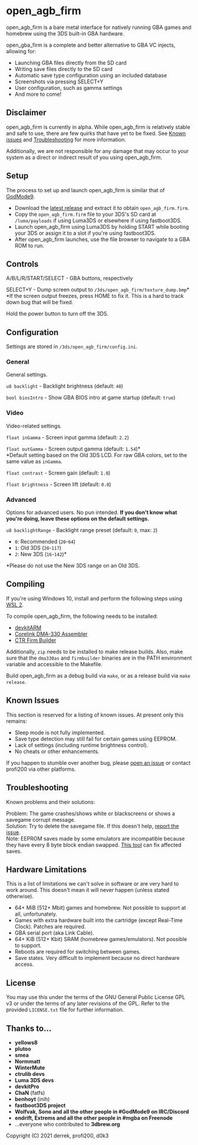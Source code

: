 # open_agb_firm
open_agb_firm is a bare metal interface for natively running GBA games and homebrew using the 3DS built-in GBA hardware. 

open_gba_firm is a complete and better alternative to GBA VC injects, allowing for:
* Launching GBA files directly from the SD card
* Writing save files directly to the SD card
* Automatic save type configuration using an included database
* Screenshots via pressing SELECT+Y
* User configuration, such as gamma settings
* And more to come!

## Disclaimer
open_agb_firm is currently in alpha. While open_agb_firm is relatively stable and safe to use, there are few quirks that have yet to be fixed. See [Known issues](#known-issues) and [Troubleshooting](#troubleshooting) for more information.

Additionally, we are not responsible for any damage that may occur to your system as a direct or indirect result of you using open_agb_firm.

## Setup
The process to set up and launch open_agb_firm is similar that of [GodMode9](https://github.com/d0k3/GodMode9).
* Download the [latest release](https://github.com/profi200/open_agb_firm/releases/latest) and extract it to obtain `open_agb_firm.firm`.
* Copy the `open_agb_firm.firm` file to your 3DS's SD card at `/luma/payloads` if using Luma3DS or elsewhere if using fastboot3DS.
* Launch open_agb_firm using Luma3DS by holding START while booting your 3DS or assign it to a slot if you're using fastboot3DS.
* After open_agb_firm launches, use the file browser to navigate to a GBA ROM to run.

## Controls
A/B/L/R/START/SELECT - GBA buttons, respectively

SELECT+Y - Dump screen output to `/3ds/open_agb_firm/texture_dump.bmp`*\
*If the screen output freezes, press HOME to fix it. This is a hard to track down bug that will be fixed.

Hold the power button to turn off the 3DS.

## Configuration
Settings are stored in `/3ds/open_agb_firm/config.ini`.

### General
General settings.

`u8 backlight` - Backlight brightness (default: `40`)

`bool biosIntro` - Show GBA BIOS intro at game startup (default: `true`)

### Video
Video-related settings.

`float inGamma` - Screen input gamma (default: `2.2`)

`float outGamma` - Screen output gamma (default: `1.54`)*\
*Default setting based on the Old 3DS LCD. For raw GBA colors, set to the same value as `inGamma`.

`float contrast` - Screen gain (default: `1.0`)

`float brightness` - Screen lift (default: `0.0`)

### Advanced
Options for advanced users. No pun intended. **If you don't know what you're doing, leave these options on the default settings.**

`u8 backlightRange` - Backlight range preset (default: `0`, max: `2`)
* `0`: Recommended (`20`-`64`)
* `1`: Old 3DS (`20`-`117`)
* `2`: New 3DS (`16`-`142`)*

*Please do not use the New 3DS range on an Old 3DS.

## Compiling
If you're using Windows 10, install and perform the following steps using [WSL 2](https://docs.microsoft.com/en-us/windows/wsl/install-win10).

To compile open_agb_firm, the following needs to be installed:
* [devkitARM](https://devkitpro.org/wiki/devkitPro_pacman)
* [Corelink DMA-330 Assembler](https://github.com/profi200/dma330as)
* [CTR Firm Builder](https://github.com/derrekr/ctr_firm_builder)

Additionally, `zip` needs to be installed to make release builds. Also, make sure that the `dma330as` and `firmbuilder` binaries are in the PATH environment variable and accessible to the Makefile.

Build open_agb_firm as a debug build via `make`, or as a release build via `make release`.

## Known Issues
This section is reserved for a listing of known issues. At present only this remains:
* Sleep mode is not fully implemented.
* Save type detection may still fail for certain games using EEPROM.
* Lack of settings (including runtime brightness control).
* No cheats or other enhancements.

If you happen to stumble over another bug, please [open an issue](https://github.com/profi200/open_agb_firm/issues) or contact profi200 via other platforms.

## Troubleshooting
Known problems and their solutions:

Problem: The game crashes/shows white or blackscreens or shows a savegame corrupt message.\
Solution: Try to delete the savegame file. If this doesn't help, [report the issue](https://github.com/profi200/open_agb_firm/issues).\
Note: EEPROM saves made by some emulators are incompatible because they have every 8 byte block endian swapped. [This tool](https://gist.github.com/profi200/e06794d7561ed552c518b4b0b2f5f2f6) can fix affected saves.

## Hardware Limitations
This is a list of limitations we can't solve in software or are very hard to work around. This doesn't mean it will never happen (unless stated otherwise).
* 64+ MiB (512+ Mbit) games and homebrew. Not possible to support at all, unfortunately.
* Games with extra hardware built into the cartridge (except Real-Time Clock). Patches are required.
* GBA serial port (aka Link Cable).
* 64+ KiB (512+ Kbit) SRAM (homebrew games/emulators). Not possible to support.
* Reboots are required for switching between games.
* Save states. Very difficult to implement because no direct hardware access.

## License
You may use this under the terms of the GNU General Public License GPL v3 or under the terms of any later revisions of the GPL. Refer to the provided `LICENSE.txt` file for further information.

## Thanks to...
* **yellows8**
* **plutoo**
* **smea**
* **Normmatt**
* **WinterMute**
* **ctrulib devs**
* **Luma 3DS devs**
* **devkitPro**
* **ChaN** (fatfs)
* **benhoyt** (inih)
* **fastboot3DS project**
* **Wolfvak, Sono and all the other people in #GodMode9 on IRC/Discord**
* **endrift, Extrems and all the other people in #mgba on Freenode**
* ...everyone who contributed to **3dbrew.org**

Copyright (C) 2021 derrek, profi200, d0k3
